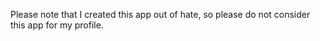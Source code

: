 Please note that I created this app out of hate, so please do not consider this app for my profile.
